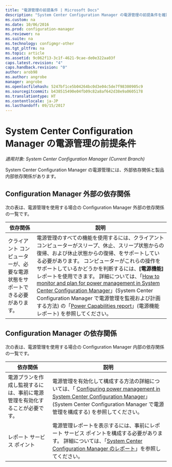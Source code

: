 ```yaml
---
title: "電源管理の前提条件 | Microsoft Docs"
description: "System Center Configuration Manager の電源管理の前提条件を確認します。"
ms.custom: na
ms.date: 10/06/2016
ms.prod: configuration-manager
ms.reviewer: na
ms.suite: na
ms.technology: configmgr-other
ms.tgt_pltfrm: na
ms.topic: article
ms.assetid: 9c062f13-3c1f-4621-9cae-de0e322aa03f
caps.latest.revision: "4"
caps.handback.revision: "0"
author: arob98
ms.author: angrobe
manager: angrobe
ms.openlocfilehash: 5247bf1ce5b04264bc0d3e04c5de7f98300905c9
ms.sourcegitcommit: b438515490e04fb09c82a8af642d38e9a0605178
ms.translationtype: HT
ms.contentlocale: ja-JP
ms.lasthandoff: 09/15/2017
---
```

# <a name="prerequisites-for-power-management-in-system-center-configuration-manager"></a>System Center Configuration Manager の電源管理の前提条件

*適用対象: System Center Configuration Manager (Current Branch)*

System Center Configuration Manager の電源管理には、外部依存関係と製品内部依存関係があります。  

## <a name="dependencies-external-to-configuration-manager"></a>Configuration Manager 外部の依存関係  
 次の表は、電源管理を使用する場合の Configuration Manager 外部の依存関係の一覧です。  

|依存関係|説明|  
|----------------|----------------------|  
|クライアント コンピューターが、必要な電源状態をサポートできる必要があります。|電源管理のすべての機能を使用するには、クライアント コンピューターがスリープ、休止、スリープ状態からの復帰、および休止状態からの復帰、をサポートしている必要があります。 コンピューターがこれらの操作をサポートしているかどうかを判断するには、**[電源機能]** レポートを使用できます。 詳細については、「[How to monitor and plan for power management in System Center Configuration Manager](../../../../core/clients/manage/power/monitor-and-plan-for-power-management.md)」(System Center Configuration Manager で電源管理を監視および計画する方法) の「[Power Capabilities report](../../../../core/clients/manage/power/monitor-and-plan-for-power-management.md#BKMK_Capabilites)」(電源機能レポート) を参照してください。|  

## <a name="configuration-manager-dependencies"></a>Configuration Manager の依存関係  
 次の表は、電源管理を使用する場合の Configuration Manager 内部の依存関係の一覧です。  

|依存関係|説明|  
|----------------|----------------------|  
|電源プランを作成し監視するには、事前に電源管理を有効化することが必要です。|電源管理を有効化して構成する方法の詳細については、「 [Configuring power management in System Center Configuration Manager](../../../../core/clients/manage/power/configuring-power-management.md)」(System Center Configuration Manager で電源管理を構成する) を参照してください。|  
|レポート サービス ポイント|電源管理レポートを表示するには、事前にレポート サービス ポイントを構成する必要があります。 詳細については、「[System Center Configuration Manager のレポート](../../../../core/servers/manage/reporting.md)」を参照してください。|  
